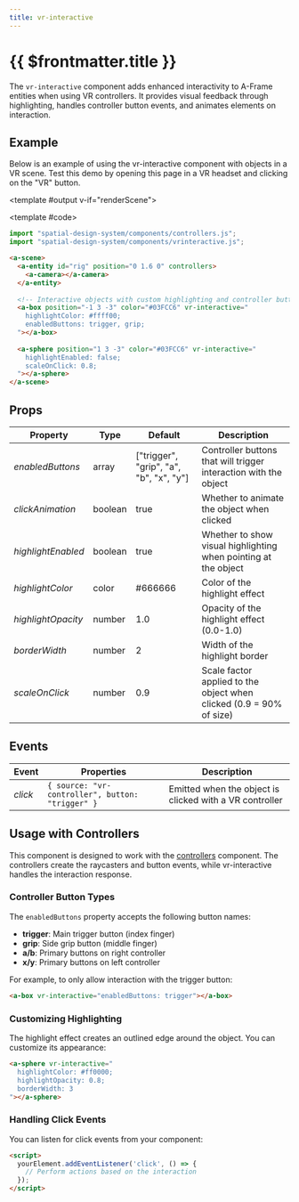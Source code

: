 ```yaml
---
title: vr-interactive
---
```


<script setup lang="ts">
import { ref, onMounted } from "vue";
import ComponentExample from "../vue/ComponentExample.vue";

const renderScene = ref(false);

onMounted(async () => {
  try {
    // await import("spatial-design-system/components/controllers.js");
    // await import("spatial-design-system/components/vrinteractive.js");
    renderScene.value = true;
  } catch (e) {
    console.error(e);
  }
});
</script>

# {{ $frontmatter.title }}

The `vr-interactive` component adds enhanced interactivity to A-Frame entities when using VR controllers. It provides visual feedback through highlighting, handles controller button events, and animates elements on interaction.

## Example

Below is an example of using the vr-interactive component with objects in a VR scene. Test this demo by opening this page in a VR headset and clicking on the "VR" button.

<ComponentExample :fixed="true">

<template #output v-if="renderScene">
  <a-entity id="rig" position="0 1.6 0" controllers>
    <a-camera></a-camera>
  </a-entity>
  
  <a-box position="-1 3 -3" color="#03FCC6" vr-interactive="
    highlightColor: #ffff00;
    enabledButtons: trigger, grip;
  "></a-box>
  
  <a-sphere position="1 3 -3" color="#03FCC6" vr-interactive="
    highlightEnabled: false;
    scaleOnClick: 0.8;
  "></a-sphere>
</template>

<template #code>

```js
import "spatial-design-system/components/controllers.js";
import "spatial-design-system/components/vrinteractive.js";
```

```html
<a-scene>
  <a-entity id="rig" position="0 1.6 0" controllers>
    <a-camera></a-camera>
  </a-entity>
  
  <!-- Interactive objects with custom highlighting and controller buttons -->
  <a-box position="-1 3 -3" color="#03FCC6" vr-interactive="
    highlightColor: #ffff00;
    enabledButtons: trigger, grip;
  "></a-box>
  
  <a-sphere position="1 3 -3" color="#03FCC6" vr-interactive="
    highlightEnabled: false;
    scaleOnClick: 0.8;
  "></a-sphere>
</a-scene>
```

</template>

</ComponentExample>

## Props

| Property          | Type            | Default                                  | Description                                                        |
|-------------------|-----------------|------------------------------------------|--------------------------------------------------------------------|
| _enabledButtons_  | array           | ["trigger", "grip", "a", "b", "x", "y"] | Controller buttons that will trigger interaction with the object    |
| _clickAnimation_  | boolean         | true                                     | Whether to animate the object when clicked                          |
| _highlightEnabled_| boolean         | true                                     | Whether to show visual highlighting when pointing at the object     |
| _highlightColor_  | color           | #666666                                  | Color of the highlight effect                                       |
| _highlightOpacity_| number          | 1.0                                      | Opacity of the highlight effect (0.0-1.0)                           |
| _borderWidth_     | number          | 2                                        | Width of the highlight border                                       |
| _scaleOnClick_    | number          | 0.9                                      | Scale factor applied to the object when clicked (0.9 = 90% of size) |

## Events

| Event    | Properties                                           | Description                                             |
|----------|----------------------------------------------------- |--------------------------------------------------------|
| _click_  | `{ source: "vr-controller", button: "trigger" }`     | Emitted when the object is clicked with a VR controller |


## Usage with Controllers
This component is designed to work with the [controllers](/ar-vr-components/controllers) component. The controllers create the raycasters and button events, while vr-interactive handles the interaction response.

### Controller Button Types

The `enabledButtons` property accepts the following button names:

- **trigger**: Main trigger button (index finger)
- **grip**: Side grip button (middle finger)
- **a/b**: Primary buttons on right controller
- **x/y**: Primary buttons on left controller

For example, to only allow interaction with the trigger button:

```html
<a-box vr-interactive="enabledButtons: trigger"></a-box>
```

### Customizing Highlighting

The highlight effect creates an outlined edge around the object. You can customize its appearance:

```html
<a-sphere vr-interactive="
  highlightColor: #ff0000;
  highlightOpacity: 0.8;
  borderWidth: 3
"></a-sphere>
```

### Handling Click Events

You can listen for click events from your component:

```html
<script>
  yourElement.addEventListener('click', () => {
    // Perform actions based on the interaction
  });
</script>
```